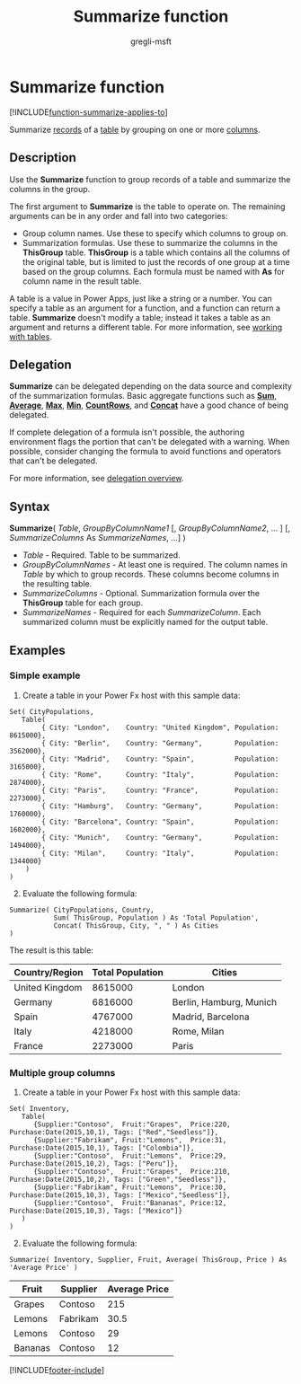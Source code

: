 ﻿---
title: Summarize function
description: Reference information including syntax and examples for Summarize function.
author: gregli-msft
ms.topic: reference
ms.custom: canvas
ms.reviewer: mkaur
ms.date: 9/19/2024
ms.subservice: power-fx
ms.author: gregli
search.audienceType:
  - maker
contributors:
  - gregli-msft
  - mduelae
  - gregli
---
# Summarize function
[!INCLUDE[function-summarize-applies-to](includes/function-summarize-applies-to.md)]



Summarize [records](/power-apps/maker/canvas-apps/working-with-tables#records) of a [table](/power-apps/maker/canvas-apps/working-with-tables) by grouping on one or more [columns](/power-apps/maker/canvas-apps/working-with-tables#columns).

## Description

Use the **Summarize** function to group records of a table and summarize the columns in the group.

The first argument to **Summarize** is the table to operate on. The remaining arguments can be in any order and fall into two categories:
- Group column names. Use these to specify which columns to group on.
- Summarization formulas. Use these to summarize the columns in the **ThisGroup** table. **ThisGroup** is a table which contains all the columns of the original table, but is limited to just the records of one group at a time based on the group columns. Each formula must be named with **As** for column name in the result table.

A table is a value in Power Apps, just like a string or a number. You can specify a table as an argument for a function, and a function can return a table. **Summarize** doesn't modify a table; instead it takes a table as an argument and returns a different table. For more information, see [working with tables](/power-apps/maker/canvas-apps/working-with-tables).

## Delegation

**Summarize** can be delegated depending on the data source and complexity of the summarization formulas. Basic aggregate functions such as [**Sum**](function-aggregates.md), [**Average**](function-aggregates.md), [**Max**](function-aggregates.md), [**Min**](function-aggregates.md), [**CountRows**](function-table-counts.md), and [**Concat**](function-concatenate.md) have a good chance of being delegated. 

If complete delegation of a formula isn't possible, the authoring environment flags the portion that can't be delegated with a warning. When possible, consider changing the formula to avoid functions and operators that can't be delegated. 

For more information, see [delegation overview](/power-apps/maker/canvas-apps/delegation-overview).

## Syntax

**Summarize**( _Table_, _GroupByColumnName1_ [, _GroupByColumnName2_, ... ] [, _SummarizeColumns_ As _SummarizeNames_, ...] )

- _Table_ - Required. Table to be summarized.
- _GroupByColumnNames_ - At least one is required. The column names in _Table_ by which to group records. These columns become columns in the resulting table.
- _SummarizeColumns_ - Optional. Summarization formula over the **ThisGroup** table for each group.
- _SummarizeNames_ - Required for each _SummarizeColumn_. Each summarized column must be explicitly named for the output table.

## Examples

### Simple example

1. Create a table in your Power Fx host with this sample data:

```powerapps-dot
Set( CityPopulations,
   Table(
        { City: "London",    Country: "United Kingdom", Population: 8615000},
        { City: "Berlin",    Country: "Germany",        Population: 3562000},
        { City: "Madrid",    Country: "Spain",          Population: 3165000},
        { City: "Rome",      Country: "Italy",          Population: 2874000},
        { City: "Paris",     Country: "France",         Population: 2273000},
        { City: "Hamburg",   Country: "Germany",        Population: 1760000},
        { City: "Barcelona", Country: "Spain",          Population: 1602000},
        { City: "Munich",    Country: "Germany",        Population: 1494000},
        { City: "Milan",     Country: "Italy",          Population: 1344000}
    )
)
```

2. Evaluate the following formula:

```powerapps-dot
Summarize( CityPopulations, Country,
           Sum( ThisGroup, Population ) As 'Total Population',
           Concat( ThisGroup, City, ", " ) As Cities 
)
```

The result is this table:

| Country/Region | Total Population | Cities |
|---------|------------------|--------|
| United Kingdom | 8615000 | London |
| Germany | 6816000 | Berlin, Hamburg, Munich |
| Spain | 4767000 | Madrid, Barcelona | 
| Italy | 4218000 | Rome, Milan |
| France | 2273000 | Paris |

### Multiple group columns

1. Create a table in your Power Fx host with this sample data:

```powerapps-dot
Set( Inventory, 
   Table(
      {Supplier:"Contoso",  Fruit:"Grapes",  Price:220, Purchase:Date(2015,10,1), Tags: ["Red","Seedless"]},
      {Supplier:"Fabrikam", Fruit:"Lemons",  Price:31,  Purchase:Date(2015,10,1), Tags: ["Colombia"]},
      {Supplier:"Contoso",  Fruit:"Lemons",  Price:29,  Purchase:Date(2015,10,2), Tags: ["Peru"]},
      {Supplier:"Contoso",  Fruit:"Grapes",  Price:210, Purchase:Date(2015,10,2), Tags: ["Green","Seedless"]},
      {Supplier:"Fabrikam", Fruit:"Lemons",  Price:30,  Purchase:Date(2015,10,3), Tags: ["Mexico","Seedless"]},
      {Supplier:"Contoso",  Fruit:"Bananas", Price:12,  Purchase:Date(2015,10,3), Tags: ["Mexico"]}
   )
)
```

2. Evaluate the following formula:

```powerapps-dot
Summarize( Inventory, Supplier, Fruit, Average( ThisGroup, Price ) As 'Average Price' )
```

| Fruit   | Supplier  | Average Price |
|---------|-----------|---------------|
| Grapes  | Contoso   | 215           |
| Lemons  | Fabrikam  | 30.5          |
| Lemons  | Contoso   | 29            |
| Bananas | Contoso   | 12            |

[!INCLUDE[footer-include](../../includes/footer-banner.md)]







































































































































